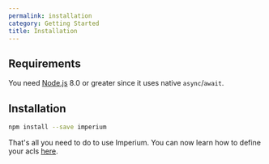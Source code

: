 ```yaml
---
permalink: installation
category: Getting Started
title: Installation
---
```


## Requirements

You need [Node.js](https://nodejs.org/) 8.0 or greater since it uses native `async`/`await`.

## Installation

```bash
npm install --save imperium
```

That's all you need to do to use Imperium. You can now learn how to define your acls [here](/docs/master/defining-authorizations).

